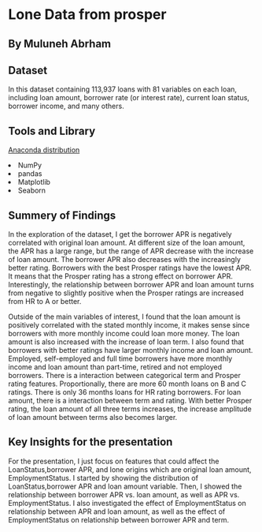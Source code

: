 # Lone Data from prosper

## By Muluneh Abrham

## Dataset

In this dataset containing 113,937 loans with 81 variables on each loan, including loan amount, borrower rate (or interest rate), current loan status, borrower income, and many others.

## Tools and Library

[Anaconda distribution](https://www.anaconda.com/products/distribution)

<li>NumPy</li>
<li> pandas</li>
<li>Matplotlib</li>
<li>Seaborn</li>

## Summery of Findings

In the exploration of the dataset, I get the borrower APR is negatively correlated with original loan amount. At different size of the loan amount, the APR has a large range, but the range of APR decrease with the increase of loan amount. The borrower APR also decreases with the increasingly better rating. Borrowers with the best Prosper ratings have the lowest APR. It means that the Prosper rating has a strong effect on borrower APR. Interestingly, the relationship between borrower APR and loan amount turns from negative to slightly positive when the Prosper ratings are increased from HR to A or better.

Outside of the main variables of interest, I found that the loan amount is positively correlated with the stated monthly income, it makes sense since borrowers with more monthly income could loan more money. The loan amount is also increased with the increase of loan term. I also found that borrowers with better ratings have larger monthly income and loan amount. Employed, self-employed and full time borrowers have more monthly income and loan amount than part-time, retired and not employed borrowers. There is a interaction between categorical term and Prosper rating features. Proportionally, there are more 60 month loans on B and C ratings. There is only 36 months loans for HR rating borrowers. For loan amount, there is a interaction between term and rating. With better Prosper rating, the loan amount of all three terms increases, the increase amplitude of loan amount between terms also becomes larger.

## Key Insights for the presentation

For the presentation, I just focus on features that could affect the LoanStatus,borrower APR, and lone origins which are original loan amount, EmploymentStatus. I started by showing the distribution of LoanStatus,borrower APR and loan amount variable. Then, I showed the relationship between borrower APR vs. loan amount, as well as APR vs. EmploymentStatus. I also investigated the effect of EmploymentStatus on relationship between APR and loan amount, as well as the effect of EmploymentStatus on relationship between borrower APR and term.
